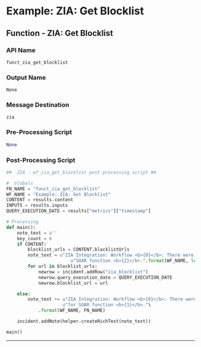 <!--
    DO NOT MANUALLY EDIT THIS FILE
    THIS FILE IS AUTOMATICALLY GENERATED WITH resilient-circuits codegen
-->

# Example: ZIA: Get Blocklist

## Function - ZIA: Get Blocklist

### API Name
`funct_zia_get_blocklist`

### Output Name
`None`

### Message Destination
`zia`

### Pre-Processing Script
```python
None
```

### Post-Processing Script
```python
##  ZIA - wf_zia_get_blocklist post processing script ##

#  Globals
FN_NAME = "funct_zia_get_blocklist"
WF_NAME = "Example: ZIA: Get Blocklist"
CONTENT = results.content
INPUTS = results.inputs
QUERY_EXECUTION_DATE = results["metrics"]["timestamp"]

# Processing
def main():
    note_text = u''
    key_count = 0
    if CONTENT:
        blocklist_urls = CONTENT.blacklistUrls
        note_text = u"ZIA Integration: Workflow <b>{0}</b>: There were <b>{1}</b> blocklist URLS (s) returned for " \
                        u"SOAR function <b>{2}</b>.".format(WF_NAME, len(blocklist_urls), FN_NAME)
        for url in blocklist_urls:
            newrow = incident.addRow("zia_blocklist")
            newrow.query_execution_date = QUERY_EXECUTION_DATE
            newrow.blocklist_url = url

    else:
        note_text += u"ZIA Integration: Workflow <b>{0}</b>: There were <b>no</b> results returned " \
                     u"for SOAR function <b>{1}</b>."\
            .format(WF_NAME, FN_NAME)

    incident.addNote(helper.createRichText(note_text))

main()

```

---

